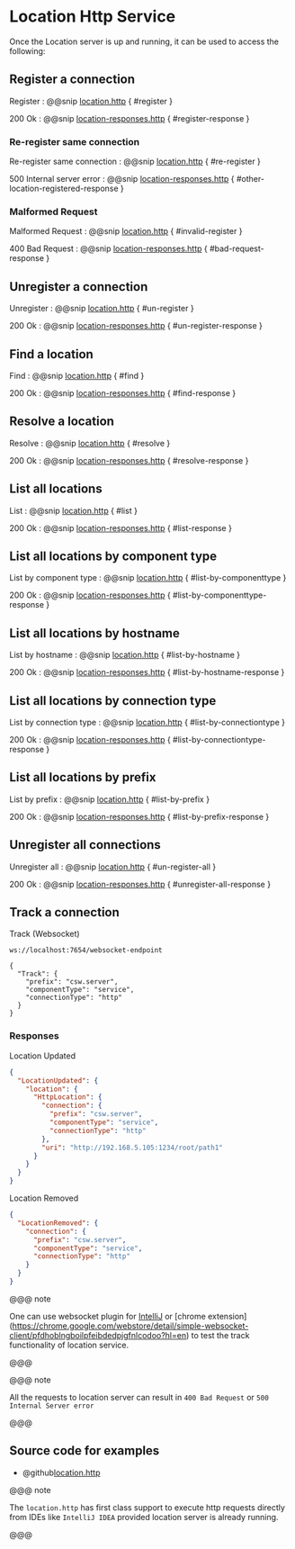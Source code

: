 # Location Http Service

Once the Location server is up and running, it can be used to access the following:

## Register a connection

Register
:   @@snip [location.http](../../../../tools/http/location.http) { #register }

200 Ok
:   @@snip [location-responses.http](../../../../tools/http/location-responses.http) { #register-response }

### Re-register same connection

Re-register same connection
:   @@snip [location.http](../../../../tools/http/location.http) { #re-register }

500 Internal server error
:   @@snip [location-responses.http](../../../../tools/http/location-responses.http) { #other-location-registered-response }

### Malformed Request

Malformed Request
:   @@snip [location.http](../../../../tools/http/location.http) { #invalid-register }

400 Bad Request
:   @@snip [location-responses.http](../../../../tools/http/location-responses.http) { #bad-request-response }

## Unregister a connection

Unregister
:   @@snip [location.http](../../../../tools/http/location.http) { #un-register }

200 Ok
:   @@snip [location-responses.http](../../../../tools/http/location-responses.http) { #un-register-response }

## Find a location

Find
:   @@snip [location.http](../../../../tools/http/location.http) { #find }

200 Ok
:   @@snip [location-responses.http](../../../../tools/http/location-responses.http) { #find-response }

## Resolve a location

Resolve
:   @@snip [location.http](../../../../tools/http/location.http) { #resolve }

200 Ok
:   @@snip [location-responses.http](../../../../tools/http/location-responses.http) { #resolve-response }

## List all locations

List
:   @@snip [location.http](../../../../tools/http/location.http) { #list }

200 Ok
:   @@snip [location-responses.http](../../../../tools/http/location-responses.http) { #list-response }

## List all locations by component type

List by component type
:   @@snip [location.http](../../../../tools/http/location.http) { #list-by-componenttype }

200 Ok
:   @@snip [location-responses.http](../../../../tools/http/location-responses.http) { #list-by-componenttype-response }

## List all locations by hostname

List by hostname
:   @@snip [location.http](../../../../tools/http/location.http) { #list-by-hostname }

200 Ok
:   @@snip [location-responses.http](../../../../tools/http/location-responses.http) { #list-by-hostname-response }

## List all locations by connection type

List by connection type
:   @@snip [location.http](../../../../tools/http/location.http) { #list-by-connectiontype }

200 Ok
:   @@snip [location-responses.http](../../../../tools/http/location-responses.http) { #list-by-connectiontype-response }

## List all locations by prefix

List by prefix
:   @@snip [location.http](../../../../tools/http/location.http) { #list-by-prefix }

200 Ok
:   @@snip [location-responses.http](../../../../tools/http/location-responses.http) { #list-by-prefix-response }

## Unregister all connections

Unregister all
:   @@snip [location.http](../../../../tools/http/location.http) { #un-register-all }

200 Ok
:   @@snip [location-responses.http](../../../../tools/http/location-responses.http) { #unregister-all-response }

## Track a connection

Track (Websocket) 

```.http request
ws://localhost:7654/websocket-endpoint

{
  "Track": {
    "prefix": "csw.server",
    "componentType": "service",
    "connectionType": "http"
  }
}

```

### Responses

Location Updated

```json
{
  "LocationUpdated": {
    "location": {
      "HttpLocation": {
        "connection": {
          "prefix": "csw.server",
          "componentType": "service",
          "connectionType": "http"
        },
        "uri": "http://192.168.5.105:1234/root/path1"
      }
    }
  }
}
```

Location Removed

```json
{
  "LocationRemoved": {
    "connection": {
      "prefix": "csw.server",
      "componentType": "service",
      "connectionType": "http"
    }
  }
}
```

@@@ note

One can use websocket plugin for [IntelliJ](https://plugins.jetbrains.com/plugin/7980-websocket-client/) or [chrome extension]
(https://chrome.google.com/webstore/detail/simple-websocket-client/pfdhoblngboilpfeibdedpjgfnlcodoo?hl=en) to test the track functionality
of location service.

@@@

@@@ note

All the requests to location server can result in `400 Bad Request` or `500 Internal Server error`

@@@  

## Source code for examples

* @github[location.http](/tools/http/location.http)

@@@ note

The `location.http` has first class support to execute http requests directly from IDEs like `IntelliJ IDEA` provided location server
is already running.

@@@